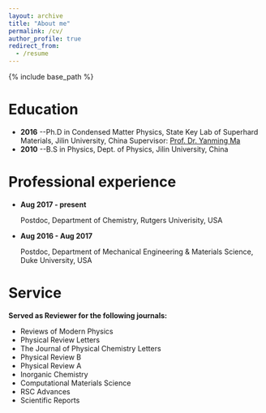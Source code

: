 ```yaml
---
layout: archive
title: "About me"
permalink: /cv/
author_profile: true
redirect_from:
  - /resume
---
```


{% include base_path %}

Education
======
* **2016** --Ph.D in Condensed Matter Physics, State Key Lab of Superhard Materials, Jilin University, China
Supervisor: [Prof. Dr. Yanming Ma ](http://mym.calypso.cn/mym.html)
* **2010** --B.S in Physics, Dept. of Physics, Jilin University, China

Professional experience
======
* **Aug 2017 - present**

	 Postdoc, Department of Chemistry, Rutgers Univerisity, USA
* **Aug 2016 - Aug 2017**

	 Postdoc, Department of Mechanical Engineering & Materials Science, Duke University, USA
 
  
Service
======
**Served as Reviewer for the following journals:**

* Reviews of Modern Physics 
* Physical Review Letters 
* The Journal of Physical Chemistry Letters
* Physical Review B
* Physical Review A
* Inorganic Chemistry
* Computational Materials Science
* RSC Advances
* Scientific Reports

